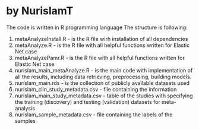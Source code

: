 # by NurislamT
The code is written in R programming language
The structure is following:
1) metaAnalyzeInstall.R - is the R file wirh installation of all dependencies
2) metaAnalyze.R - is the R file with all helpful functions written for Elastic Net case
3) metaAnalyzePamr.R - is the R file with all helpful functions written for Elastic Net case
4) nurislam_main_metaAnalyze.R - is the main code with implementation of all the results, including data retrieving, preprocessing, building models.
5) nurislam_main.rds - is the collection of publicly available datasets used
6) nurislam_clin_study_metadata.csv - file containing the information 
7) nurislam_main_study_metadata.csv - table of the studies with specifying the training (discovery) and testing (validation) datasets for meta-analysis
8) nurislam_sample_metadata.csv - file containing the labels of the samples
